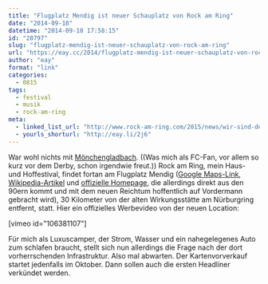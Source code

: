 ```yaml
---
title: "Flugplatz Mendig ist neuer Schauplatz von Rock am Ring"
date: "2014-09-18"
datetime: "2014-09-18 17:58:15"
id: "28797"
slug: "flugplatz-mendig-ist-neuer-schauplatz-von-rock-am-ring"
url: "https://eay.cc/2014/flugplatz-mendig-ist-neuer-schauplatz-von-rock-am-ring/"
author: "eay"
format: "link"
categories:
  - 0815
tags:
  - festival
  - musik
  - rock-am-ring
meta:
  - linked_list_url: "http://www.rock-am-ring.com/2015/news/wir-sind-der-ring"
  - yourls_shorturl: "http://eay.li/2j6"
---
```


War wohl nichts mit [Mönchengladbach](//eay.cc/2014/marek-lieberberg-darf-rock-am-ring-behalten/). ((Was mich als FC-Fan, vor allem so kurz vor dem Derby, schon irgendwie freut.)) Rock am Ring, mein Haus- und Hoffestival, findet fortan am Flugplatz Mendig ([Google Maps-Link](https://www.google.de/maps/@50.3628713,7.3096271,15z), [Wikipedia-Artikel](https://de.wikipedia.org/wiki/Flugplatz_Mendig) und [offizielle Homepage](http://www.mendig-flugplatz.de/), die allerdings direkt aus den 90ern kommt und mit dem neuen Reichtum hoffentlich auf Vordermann gebracht wird), 30 Kilometer von der alten Wirkungsstätte am Nürburgring entfernt, statt. Hier ein offizielles Werbevideo von der neuen Location:

\[vimeo id="106381107"\]

Für mich als Luxuscamper, der Strom, Wasser und ein nahegelegenes Auto zum schlafen braucht, stellt sich nun allerdings die Frage nach der dort vorherrschenden Infrastruktur. Also mal abwarten. Der Kartenvorverkauf startet jedenfalls im Oktober. Dann sollen auch die ersten Headliner verkündet werden.
